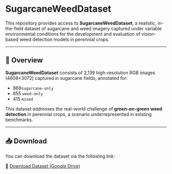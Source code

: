 # SugarcaneWeedDataset

This repository provides access to **SugarcaneWeedDataset**, a realistic, in-the-field dataset of sugarcane and weed imagery captured under variable environmental conditions for the development and evaluation of vision-based weed detection models in perennial crops.

---

## 📌 Overview

**SugarcaneWeedDataset** consists of 2,139 high-resolution RGB images (4608×3072) captured in sugarcane fields, annotated for:
- 869`sugarcane-only`
- 855 `weed-only`
- 415 `mixed`

This dataset addresses the real-world challenge of **green-on-green weed detection** in perennial crops, a scenario underrepresented in existing benchmarks.

---

## 📥 Download

You can download the dataset via the following link:

🔗 [Download Dataset (Google Drive)]([xxxxx](https://drive.google.com/file/d/17_bAl65aKigDmSJA_E5JAuc2jTf4OA-B/view?usp=share_link))

